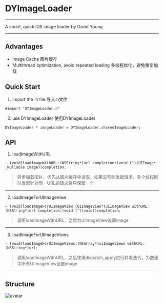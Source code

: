# DYImageLoader

---
A smart, quick iOS image loader
by David Young

---

## Advantages
- Image Cache    图片缓存
- Multithread optimization, avoid repeated loading    多线程优化，避免重复加载

## Quick Start
1. import the .h file    导入.h文件
```
#import "DYImageLoader.h"
```

2. use DYImageLoader    使用DYImageLoader
```
DYImageLoader * imageLoader = DYImageLoader.sharedImageLoader;
```


## API
1. loadImageWithURL
```
- (void)loadImageWithURL:(NSString*)url completion:(void (^)(UIImage* _Nullable image))completion;
```
>异步加载图片，优先从图片缓存中读取，如果没有则发起请求。多个线程同时发起针对同一URL的请求将只保留一个

---

2. loadImageForUIImageView
```
- (void)loadImageForUIImageView:(UIImageView*)uiImageView withURL:(NSString*)url completion:(void (^)(void))completion;
```
>调用loadImageWithURL，之后为UIImageView设置image

---

3. loadImageForUIImageViews
```
- (void)loadImageForUIImageViews:(NSArray*)uiImageViews withURL:(NSString*)url;
```
>调用loadImageWithURL，之后使用dispatch_apply进行并发迭代，为数组中所有UIImageView设置image

---


## Structure
![avatar](http://assets.processon.com/chart_image/5c8dbde7e4b0afc744146e15.png)

